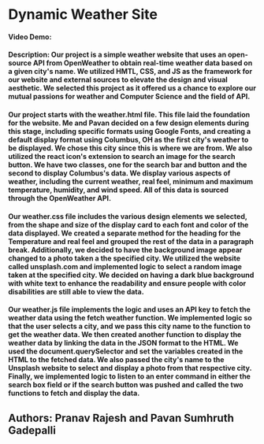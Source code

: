 # Dynamic Weather Site
#### Video Demo:  <URL HERE>
#### Description: Our project is a simple weather website that uses an open-source API from OpenWeather to obtain real-time weather data based on a given city's name. We utilized HMTL, CSS, and JS as the framework for our website and external sources to elevate the design and visual aesthetic. We selected this project as it offered us a chance to explore our mutual passions for weather and Computer Science and the field of API. 

#### Our project starts with the weather.html file. This file laid the foundation for the website. Me and Pavan decided on a few design elements during this stage, including specific formats using Google Fonts, and creating a default display format using Columbus, OH as the first city's weather to be displayed. We chose this city since this is where we are from. We also utilized the react icon's extension to search an image for the search button. We have two classes, one for the search bar and button and the second to display Columbus's data. We display various aspects of weather, including the current weather, real feel, minimum and maximum temperature, humidity, and wind speed. All of this data is sourced through the OpenWeather API. 

#### Our weather.css file includes the various design elements we selected, from the shape and size of the display card to each font and color of the data displayed. We created a separate method for the heading for the Temperature and real feel and grouped the rest of the data in a paragraph break. Additionally, we decided to have the background image appear changed to a photo taken a  the specified city. We utilized the website called unsplash.com and implemented logic to select a random image taken at the specified city. We decided on having a dark blue background with white text to enhance the readability and ensure people with color disabilities are still able to view the data. 

#### Our weather.js file implements the logic and uses an API key to fetch the weather data using the fetch weather function. We implemented logic so that the user selects a city, and we pass this city name to the function to get the weather data. We then created another function to display the weather data by linking the data in the JSON format to the HTML. We used the document.querySelector and set the variables created in the HTML to the fetched data. We also passed the city's name to the Unsplash website to select and display a photo from that respective city. Finally, we implemented logic to listen to an enter command in either the search box field or if the search button was pushed and called the two functions to fetch and display the data. 

## Authors: Pranav Rajesh and Pavan Sumhruth Gadepalli

